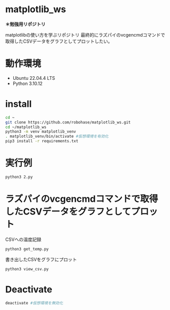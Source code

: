 # matplotlib_ws
<b>＊勉強用リポジトリ</b><br>

matplotlibの使い方を学ぶリポジトリ
最終的にラズパイのvcgencmdコマンドで取得したCSVデータをグラフとしてプロットしたい。

# 動作環境
- Ubuntu 22.04.4 LTS
- Python 3.10.12

# install
```bash
cd ~
git clone https://github.com/robohase/matplotlib_ws.git
cd ~/matplotlib_ws
python3 -m venv matplotlib_venv
. matplotlib_venv/bin/activate #仮想環境を有効化
pip3 install -r requirements.txt
```

# 実行例
```bash
python3 2.py
```

# ラズパイのvcgencmdコマンドで取得したCSVデータをグラフとしてプロット
CSVへの温度記録
```bash
python3 get_temp.py
```
書き出したCSVをグラフにプロット
```bash
python3 view_csv.py
```

# Deactivate
```bash
deactivate #仮想環境を無効化
```


